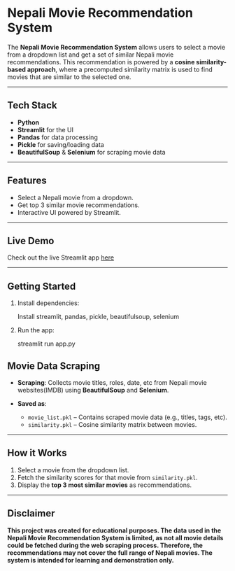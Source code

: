 # Nepali Movie Recommendation System

The **Nepali Movie Recommendation System** allows users to select a movie from a dropdown list and get a set of similar Nepali movie recommendations. This recommendation is powered by a **cosine similarity-based approach**, where a precomputed similarity matrix is used to find movies that are similar to the selected one.

---

## Tech Stack

- **Python**
- **Streamlit** for the UI
- **Pandas** for data processing
- **Pickle** for saving/loading data
- **BeautifulSoup** & **Selenium** for scraping movie data

---

## Features

- Select a Nepali movie from a dropdown.
- Get top 3 similar movie recommendations.
- Interactive UI powered by Streamlit.

---

## Live Demo
Check out the live Streamlit app [here]([https://your-app-link.streamlit.app](https://nepali-movie-recommender-ltqv2whbqqdssvhhpwvfmh.streamlit.app/))

---

## Getting Started

1. Install dependencies:

   Install streamlit, pandas, pickle, beautifulsoup, selenium

2. Run the app:

    streamlit run app.py

## Movie Data Scraping

- **Scraping**: Collects movie titles, roles, date, etc from Nepali movie websites(IMDB) using **BeautifulSoup** and **Selenium**.

- **Saved as**:
  - `movie_list.pkl` – Contains scraped movie data (e.g., titles, tags, etc).
  - `similarity.pkl` – Cosine similarity matrix between movies.

---

## How it Works

1. Select a movie from the dropdown list.
2. Fetch the similarity scores for that movie from `similarity.pkl`.
3. Display the **top 3 most similar movies** as recommendations.

---

## Disclaimer

**This project was created for educational purposes. The data used in the Nepali Movie Recommendation System is limited, as not all movie details could be fetched during the web scraping process. Therefore, the recommendations may not cover the full range of Nepali movies. The system is intended for learning and demonstration only.**
